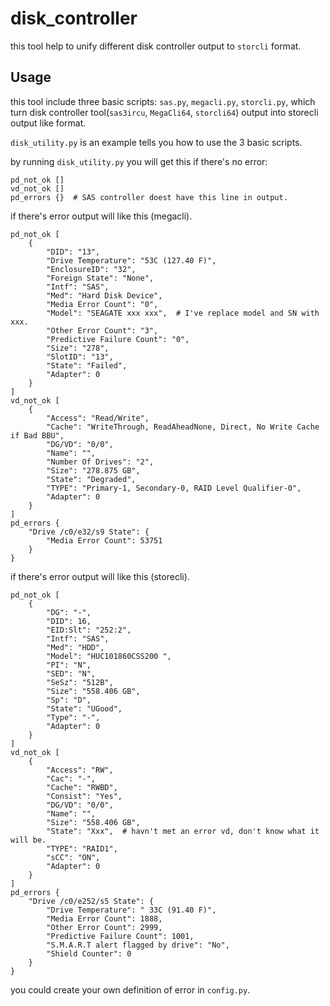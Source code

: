 disk_controller
===========

this tool help to unify different disk controller output to `storcli` format.

Usage
-----

this tool include three basic scripts: `sas.py`, `megacli.py`, `storcli.py`,
which turn disk controller tool(`sas3ircu`, `MegaCli64`, `storcli64`) output into storecli output like format.

`disk_utility.py` is an example tells you how to use the 3 basic scripts.

by running `disk_utility.py` you will get this if there's no error:

```
pd_not_ok []
vd_not_ok []
pd_errors {}  # SAS controller doest have this line in output.
```

if there's error output will like this (megacli).

```
pd_not_ok [
    {
        "DID": "13",
        "Drive Temperature": "53C (127.40 F)",
        "EnclosureID": "32",
        "Foreign State": "None",
        "Intf": "SAS",
        "Med": "Hard Disk Device",
        "Media Error Count": "0",
        "Model": "SEAGATE xxx xxx",  # I've replace model and SN with xxx.
        "Other Error Count": "3",
        "Predictive Failure Count": "0",
        "Size": "278",
        "SlotID": "13",
        "State": "Failed",
        "Adapter": 0
    }
]
vd_not_ok [
    {
        "Access": "Read/Write",
        "Cache": "WriteThrough, ReadAheadNone, Direct, No Write Cache if Bad BBU",
        "DG/VD": "0/0",
        "Name": "",
        "Number Of Drives": "2",
        "Size": "278.875 GB",
        "State": "Degraded",
        "TYPE": "Primary-1, Secondary-0, RAID Level Qualifier-0",
        "Adapter": 0
    }
]
pd_errors {
    "Drive /c0/e32/s9 State": {
        "Media Error Count": 53751
    }
}
```

if there's error output will like this (storecli).

```
pd_not_ok [
    {
        "DG": "-",
        "DID": 16,
        "EID:Slt": "252:2",
        "Intf": "SAS",
        "Med": "HDD",
        "Model": "HUC101860CSS200 ",
        "PI": "N",
        "SED": "N",
        "SeSz": "512B",
        "Size": "558.406 GB",
        "Sp": "D",
        "State": "UGood",
        "Type": "-",
        "Adapter": 0
    }
]
vd_not_ok [
    {
        "Access": "RW",
        "Cac": "-",
        "Cache": "RWBD",
        "Consist": "Yes",
        "DG/VD": "0/0",
        "Name": "",
        "Size": "558.406 GB",
        "State": "Xxx",  # havn't met an error vd, don't know what it will be.
        "TYPE": "RAID1",
        "sCC": "ON",
        "Adapter": 0
    }
]
pd_errors {
    "Drive /c0/e252/s5 State": {
        "Drive Temperature": " 33C (91.40 F)",
        "Media Error Count": 1888,
        "Other Error Count": 2999,
        "Predictive Failure Count": 1001,
        "S.M.A.R.T alert flagged by drive": "No",
        "Shield Counter": 0
    }
}
```

you could create your own definition of error in `config.py`.
